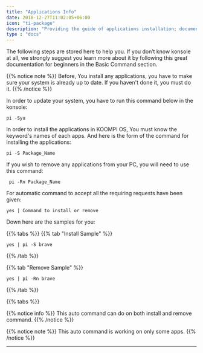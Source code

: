 ```yaml
---
title: "Applications Info"
date: 2018-12-27T11:02:05+06:00
icon: "ti-package"
description: "Providing the guide of applications installation; documents, images, and videos."
type : "docs"
---
```

 The following steps are stored here to help you. If you don’t know konsole at all, we strongly suggest you learn more about it by following this great documentation for beginners in the Basic Command section.

{{% notice note %}}
 Before, You install any applications, you have to make sure your system is already up to date. If you haven't done it, you must do it.
{{% /notice %}}

In order to update your system, you have to run this command below in the konsole:
```
pi -Syu
```

In order to install the applications in KOOMPI OS, You must know the keyword's names of each apps. And here is the form of the command for installing the applications:
```
pi -S Package_Name
```
If you wish to remove any applications from your PC, you will need to use this command:
```
 pi -Rn Package_Name
```
For automatic command to accept all the requiring requests have been given:
```
yes | Command to install or remove
```
Down here are the samples for you:

{{% tabs %}}
  {{% tab "Install Sample" %}}
   ```
   yes | pi -S brave
   ```
  {{% /tab %}}

  {{% tab "Remove Sample" %}}
  ```
  yes | pi -Rn brave
  ```
  {{% /tab %}}

{{% tabs %}}

{{% notice info %}}
This auto command can do on both install and remove command.
{{% /notice %}}

{{% notice note %}}
This auto command is working on only some apps.
{{% /notice %}}

---
